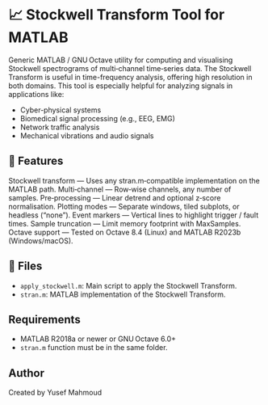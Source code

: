 # 📈 Stockwell Transform Tool for MATLAB
Generic MATLAB / GNU Octave utility for computing and visualising Stockwell spectrograms of multi‑channel time‑series data. The Stockwell Transform is useful in time-frequency analysis, offering high resolution in both domains. This tool is especially helpful for analyzing signals in applications like:

- Cyber-physical systems
- Biomedical signal processing (e.g., EEG, EMG)
- Network traffic analysis
- Mechanical vibrations and audio signals

## 🚀 Features
Stockwell transform — Uses any stran.m‑compatible implementation on the MATLAB path.
Multi‑channel — Row‑wise channels, any number of samples.
Pre‑processing — Linear detrend and optional z‑score normalisation.
Plotting modes — Separate windows, tiled subplots, or headless (“none”).
Event markers — Vertical lines to highlight trigger / fault times.
Sample truncation — Limit memory footprint with MaxSamples.
Octave support — Tested on Octave 8.4 (Linux) and MATLAB R2023b (Windows/macOS).

## 📂 Files
- `apply_stockwell.m`: Main script to apply the Stockwell Transform.
- `stran.m`: MATLAB implementation of the Stockwell Transform.

## Requirements
- MATLAB R2018a or newer or GNU Octave 6.0+
- `stran.m` function must be in the same folder.

## Author
Created by Yusef Mahmoud
